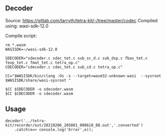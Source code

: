 ## Decoder

Source: https://gitlab.com/larryth/tetra-kit/-/tree/master/codec
Compiled using: wasi-sdk-12.0 

Compile script:
```
rm *.wasm
WASISDK=~/wasi-sdk-12.0

SDECODER="sdecoder.c sdec_tet.c sub_sc_d.c sub_dsp.c fbas_tet.c fexp_tet.c fmat_tet.c tetra_op.c"
CDECODER="cdecoder.c cdec_tet.c sub_cd.c tetra_op.c"

CC="$WASISDK/bin/clang -Os -s --target=wasm32-unknown-wasi  --sysroot $WASISDK/share/wasi-sysroot "

$CC $SDECODER -o sdecoder.wasm
$CC $CDECODER -o cdecoder.wasm
```

## Usage

```
decoder('../tetra-kit/recorder/out/20210206_205801_008618_08.out','.converted')
    .catch(e=> console.log('Error',e));
```
